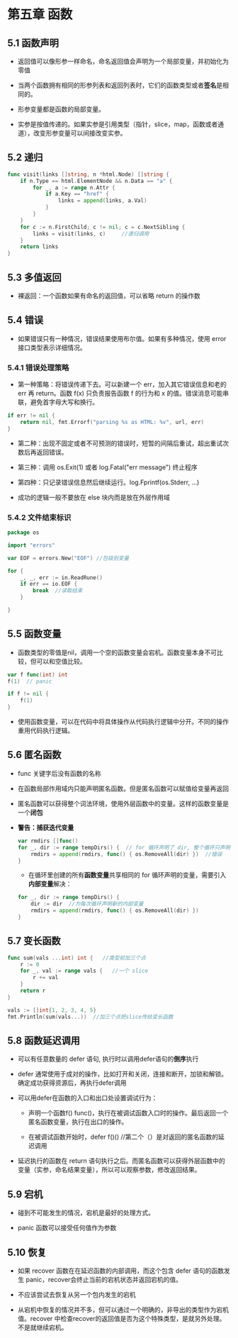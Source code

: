 # 第五章 函数

## 5.1 函数声明

- 返回值可以像形参一样命名，命名返回值会声明为一个局部变量，并初始化为零值

- 当两个函数拥有相同的形参列表和返回列表时，它们的函数类型或者**签名**是相同的。

- 形参变量都是函数的局部变量。

- 实参是按值传递的。如果实参是引用类型（指针，slice，map，函数或者通道），改变形参变量可以间接改变实参。

## 5.2 递归

```go
func visit(links []string, n *html.Node) []string {
    if n.Type == html.ElementNode && n.Data == "a" {
        for _, a := range n.Attr {
            if a.Key == "href" {
                links = append(links, a.Val)
            }
        }
    }
    for c := n.FirstChild; c != nil; c = c.NextSibling {
        links = visit(links, c)     //递归调用
    }
    return links
}
```

## 5.3 多值返回

- 裸返回：一个函数如果有命名的返回值，可以省略 return 的操作数

## 5.4 错误

- 如果错误只有一种情况，错误结果使用布尔值。如果有多种情况，使用 error 接口类型表示详细情况。

### 5.4.1 错误处理策略

- 第一种策略：将错误传递下去。可以新建一个 err，加入其它错误信息和老的 err 再 return。函数 f(x) 只负责报告函数 f 的行为和 x 的值。错误消息可能串联，避免首字母大写和换行。

```go
if err != nil {
    return nil, fmt.Errorf("parsing %s as HTML: %v", url, err)
}
```

- 第二种：出现不固定或者不可预测的错误时，短暂的间隔后重试，超出重试次数后再返回错误。

- 第三种：调用 os.Exit(1) 或者 log.Fatal("err message") 终止程序

- 第四种：只记录错误信息然后继续运行。log.Fprintf(os.Stderr, ...)

- 成功的逻辑一般不要放在 else 块内而是放在外层作用域

### 5.4.2 文件结束标识

```go
package os

import "errors"

var EOF = errors.New("EOF") //包级别变量
```

```go
for {
    _, _, err := in.ReadRune()
    if err == io.EOF {
        break  //读取结束
    }

}
```

## 5.5 函数变量

- 函数类型的零值是nil，调用一个空的函数变量会宕机。函数变量本身不可比较，但可以和空值比较。

```go
var f func(int) int
f(1)  // panic

if f != nil {
    f(1)
}
```

- 使用函数变量，可以在代码中将具体操作从代码执行逻辑中分开。不同的操作重用代码执行逻辑。

## 5.6 匿名函数

- func 关键字后没有函数的名称

- 在函数局部作用域内只能声明匿名函数。但是匿名函数可以赋值给变量再返回

- 匿名函数可以获得整个词法环境，使用外层函数中的变量。这样的函数变量是一个**闭包**

- **警告：捕获迭代变量**
  
  ```go
  var rmdirs []func()
  for _, dir := range tempDirs() {  // for 循环声明了 dir, 整个循环只声明了一次
      rmdirs = append(rmdirs, func() { os.RemoveAll(dir) })  //错误
  }
  ```

  - 在循环里创建的所有**函数变量**共享相同的 for 循环声明的变量，需要引入**内部变量**解决：

  ```go
  for _, dir := range tempDirs() {
      dir := dir  //为每次循环声明新的内部变量
      rmdirs = append(rmdirs, func() { os.RemoveAll(dir) })
  }
  ```

## 5.7 变长函数

```go
func sum(vals ...int) int {   //类型前加三个点
    r := 0
    for _, val := range vals {   //一个 slice
        r += val
    }
    return r
}

vals := []int{1, 2, 3, 4, 5}
fmt.Println(sum(vals...))  //加三个点把slice传给变长函数
```

## 5.8 函数延迟调用

- 可以有任意数量的 defer 语句, 执行时以调用defer语句的**倒序**执行

- defer 通常使用于成对的操作，比如打开和关闭，连接和断开，加锁和解锁。确定成功获得资源后，再执行defer调用

- 可以用defer在函数的入口和出口处设置调试行为：

  - 声明一个函数f() func()，执行在被调试函数入口时的操作。最后返回一个匿名函数变量，执行在出口的操作。

  - 在被调试函数开始时，defer f()()  //第二个（）是对返回的匿名函数的延迟调用

- 延迟执行的函数在 return 语句执行之后。而匿名函数可以获得外层函数中的变量（实参，命名结果变量），所以可以观察参数，修改返回结果。

## 5.9 宕机

- 碰到不可能发生的情况，宕机是最好的处理方式。

- panic 函数可以接受任何值作为参数

## 5.10 恢复

- 如果 recover 函数在在延迟函数的内部调用，而这个包含 defer 语句的函数发生 panic，recover会终止当前的宕机状态并返回宕机的值。

- 不应该尝试去恢复从另一个包内发生的宕机

- 从宕机中恢复的情况并不多，但可以通过一个明确的，非导出的类型作为宕机值。recover 中检查recover的返回值是否为这个特殊类型，是就另外处理。不是就继续宕机。
